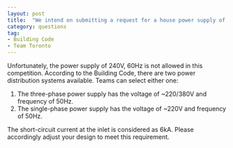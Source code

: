 ```yaml
---
layout: post
title:  "We intend on submitting a request for a house power supply of 240V, 60Hz. And in Canada, we only use single-phase."
category: questions
tag:
- Building Code
- Team Toronto
---
```


Unfortunately, the power supply of 240V, 60Hz is not allowed in this competition. According to the Building Code, there are two power distribution systems available. Teams can select either one:

1. The three-phase power supply has the voltage of ~220/380V and frequency of 50Hz.
2. The single-phase power supply has the voltage of ~220V and frequency of 50Hz.

The short-circuit current at the inlet is considered as 6kA. Please accordingly adjust your design to meet this requirement.